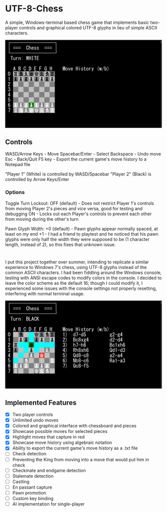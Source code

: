 # UTF-8-Chess
A simple, Windows-terminal based chess game that implements basic two-player controls and graphical colored UTF-8 glyphs in lieu of simple ASCII characters.

![UTF-8 Chess](./initial.png)

## Controls

WASD/Arrow Keys - Move
Spacebar/Enter - Select
Backspace - Undo move
Esc - Back/Quit
F5 key - Export the current game's move history to a Notepad file

"Player 1" (White) is controlled by WASD/Spacebar
"Player 2" (Black) is controlled by Arrow Keys/Enter

### Options
Toggle Turn Lockout:
OFF (default) - Does not restrict Player 1's controls from moving Player 2's pieces and vice versa, good for testing and debugging
ON - Locks out each Player's controls to prevent each other from moving during the other's turn

Pawn Glyph Width:
+0 (default) - Pawn glyphs appear normally spaced, at least on my end
+1 - I had a friend to playtest and he noticed that his pawn glyphs were only half the width they were supposed to be (1 character length, instead of 2), so this fixes that unknown issue.

#
I put this project together over summer, intending to replicate a similar experience to Windows 7's chess, using UTF-8 glyphs instead of the common ASCII characters. I had been fiddling around the Windows console, testing with ANSI escape codes to modify colors in the console. I decided to leave the color scheme as the default 16; though I could modify it, I experienced some issues with the console settings not properly resetting, interfering with normal terminal usage. 

![UTF-8 Chess](./sample%20gameplay.png)

## Implemented Features
- [x] Two player controls
- [x] Unlimited undo moves 
- [x] Colored and graphical interface with chessboard and pieces
- [x] Showcase possible moves for selected pieces
- [x] Highlight moves that capture in red
- [x] Showcase move history using algebraic notation
- [x] Ability to export the current game's move history as a .txt file
- [ ] Check detection
- [ ] Preventing the King from moving into a move that would put him in check
- [ ] Checkmate and endgame detection
- [ ] Stalemate detection
- [ ] Castling
- [ ] En passant capture
- [ ] Pawn promotion
- [ ] Custom key binding
- [ ] AI implementation for single-player
